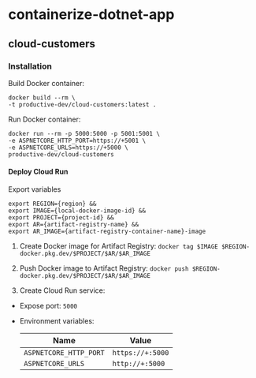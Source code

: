 # containerize-dotnet-app

## cloud-customers

### Installation

Build Docker container:
```
docker build --rm \
-t productive-dev/cloud-customers:latest .
```

Run Docker container:

```
docker run --rm -p 5000:5000 -p 5001:5001 \
-e ASPNETCORE_HTTP_PORT=https://+5001 \
-e ASPNETCORE_URLS=https://+5000 \
productive-dev/cloud-customers
```

#### Deploy Cloud Run

Export variables

```
export REGION={region} &&
export IMAGE={local-docker-image-id} &&
export PROJECT={project-id} &&
export AR={artifact-registry-name} &&
export AR_IMAGE={artifact-registry-container-name}-image
```

1. Create Docker image for Artifact Registry: `docker tag $IMAGE $REGION-docker.pkg.dev/$PROJECT/$AR/$AR_IMAGE`

2. Push Docker image to Artifact Registry: `docker push $REGION-docker.pkg.dev/$PROJECT/$AR/$AR_IMAGE`

3. Create Cloud Run service:

- Expose port: `5000`

- Environment variables:

    |Name|Value|
    |---|---|
    |`ASPNETCORE_HTTP_PORT`|`https://+:5000`|
    |`ASPNETCORE_URLS`|`http://+:5000`|
